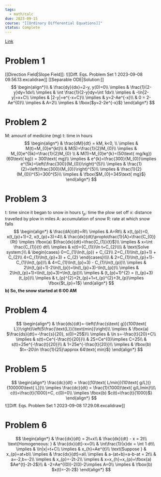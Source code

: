 ```yaml
---
tags:
  - math/calc
due: 2023-09-15
course: "[[Ordinary Differential Equations]]"
status: Complete
---
```

[Link](http://math.rwinters.com/E21c/homework/PS1-2023.pdf)
# Problem 1
[[Direction Field|Slope Field]]:
![[Diff. Eqs. Problem Set 1 2023-09-08 09.56.13.excalidraw]]
[[Separable ODE|Solution:]]
$$
\begin{align*}\\
& \frac{dy}{dx}=2-y, y(0)=0\\
\implies & \frac{1}{2-y}dy=1dx\\
\implies & \int \frac{1}{2-y}dy=\int 1dx\\
\implies & -\ln|2-y|=x+C\\
\implies & |2-y|=e^{-x+C}\\
\implies & y=2-Ae^{-x}\\
& 0 = 2-Ae^{0}\\
\implies & A=2\\
\implies & \fbox{$y=2-2e^{-x}$}
\end{align*}
$$
# Problem 2
M: amount of medicine (mg)
t: time in hours
$$
\begin{align*}
& \frac{dM}{dt} = kM, k<0, \\
\implies & M(t)=M_{0}e^{kt}\\
& M(5)=\frac{1}{2}M_{0}\\
\implies & M_{0}e^{5k}=\frac{1}{2}M_{0} \\
& M(1)=M_{0}e^{k}=(50\text{ mg/kg})(60\text{ kg}) = 300\text{ mg}\\
\implies & e^{k}=\frac{300}{M_{0}}\implies e^{5k}=\left(\frac{300}{M_{0}}\right)^{5}\\
\implies & \frac{1}{2}=\left(\frac{300}{M_{0}}\right)^{5}\\
\implies & \frac{1}{2}(M_{0})^{5}=300^{5}\\
\implies & \fbox{$M_{0}=345\text{ mg}$}
\end{align*}
$$
# Problem 3
t: time since it began to snow in hours
$t_p$: time the plow set off
x: distance travelled by plow in miles
A: accumulation of snow
R: rate at which snow falls
$$
\begin{align*}
& \frac{dA}{dt}=R\\
\implies & A=Rt\\
& x(t_{p})=0, x(t_{p}+1)=2, x(t_{p}+3)=4\\
& \frac{dx}{dt}\propto\frac{1}{A}=\frac{C_{0}}{Rt} \implies \fbox{a) $\frac{dx}{dt}=\frac{C_{1}}{t}$}\\
\implies & x=\int \frac{C_{1}}{t} dt\\
\implies & x(t)={C_{1}}\ln t+C_{2}\\\\
& \text{Solve system:}\\
& \begin{cases}
0=C_{1}\ln(t_{p}) + C_{2}\\
2=C_{1}\ln(t_{p}+1) + C_{2}\\
4=C_{1}\ln(t_{p}+3) + C_{2}
\end{cases}\\\\
& 2=C_{1}\ln(t_{p}+1)-C_{1}\ln(t_{p})\\
& 4=C_{1}\ln(t_{p}+3) - C_{1}\ln(t_{p})\\
\implies & 2\ln(t_{p}+1)-2\ln(t_{p})=\ln(t_{p}+3)-\ln(t_{p})\\
\implies & 2\ln(t_{p}+1)=\ln(t_{p}+3)+\ln(t_{p})\\
\implies & (t_{p}+1)^{2} = (t_{p}+3)(t_{p})\\
\implies & t_{p}^{2}+2t_{p}+1=t_{p}^{2}+3t_{p}\implies \fbox{$t_{p}=1$}
\end{align*}
$$
**b) So, the snow started at 6:00 AM**
# Problem 4
$$
\begin{align*}
& \frac{ds}{dt}=-\left(\frac{s\text{ g}}{100\text{ L}}\right)\left(5\frac{\text{L}}{\text{min}}\right)\\
\implies & \fbox{a) $\frac{ds}{dt}=-\frac{s}{20}, s(0)=25$}\\
\implies & \ln s=-\frac{t}{20}+C\\
\implies & s(t)=Ce^{-\frac{t}{20}}\\
& 25=Ce^{0}\implies C=25\\
& s(t)=25e^{-\frac{t}{20}}\\
& 1=25e^{-\frac{t}{20}}\\
\implies & \fbox{b) $t=-20\ln \frac{1}{25}\approx 64\text{ min}$}
\end{align*}
$$
# Problem 5
$$
\begin{align*}
\frac{dc}{dt} = \frac{(10\text{ L/min})(10\text{ g/L})}{100000\text{ L}}\\
\implies \frac{dc}{dt} = \frac{1}{1000}\text{ g/L/min}\\\\
c(t)=\frac{t}{1000}+C, c(0)=0\\
\implies  \fbox{b) $c(t)=\frac{t}{1000}$}
\end{align*}
$$
![[Diff. Eqs. Problem Set 1 2023-09-08 17.29.08.excalidraw]]
# Problem 6
$$
\begin{align*}
& \frac{dx}{dt} = 2t+x\\
& \frac{dx}{dt} - x = 2t\\
\text{Homogeneous: } & \frac{dx}{dt}-x=0\\
& \int\frac{1}{x}dx = \int 1 dt\\
\implies & \ln|x|=t+C\\
\implies & x_{h}=Ae^{t}\\
\text{Suppose } & x_{p}=at+b\\
\implies & \frac{dx}{dt}=a\\
\implies & a-(at+b)=a-b-at = 2t\\
& a=-2,b=-2\\
\implies & x_{p}=-2t-2\\
\implies & x=x_{h}+x_{p}=\fbox{a) $Ae^{t}-2t-2$}\\
& -2=Ae^{(0)}-2(0)-2\implies A=0\\
\implies & \fbox{b) $x(t)=-2t-2$}
\end{align*}
$$
